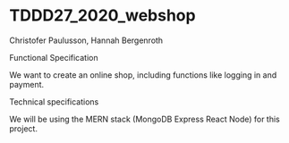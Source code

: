 # TDDD27_2020_webshop
Christofer Paulusson, Hannah Bergenroth

Functional Specification

We want to create an online shop, including functions like logging in and payment. 


Technical specifications

We will be using the MERN stack (MongoDB Express React Node) for this project.

